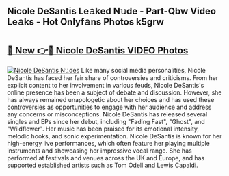 ## Nicole DeSantis Le𝚊ked N𝚞de - Part-Qbw Video Le𝚊ks - Hot Onlyf𝚊ns Photos k5grw

# <h2><a href="http://ab529.deff.icu/?id=Nicole+DeSantis">🔗 New 👉🔴 Nicole DeSantis VIDEO Photos</a></h2>

[![Nicole DeSantis N𝚞des](https://i.imgur.com/rIISA9y.gif)](http://ab529.deff.icu/?id=Nicole+DeSantis)
Like many social media personalities, Nicole DeSantis has faced her fair share of controversies and criticisms. From her explicit content to her involvement in various feuds, Nicole DeSantis's online presence has been a subject of debate and discussion. However, she has always remained unapologetic about her choices and has used these controversies as opportunities to engage with her audience and address any concerns or misconceptions. Nicole DeSantis has released several singles and EPs since her debut, including "Fading Fast", "Ghost", and "Wildflower". Her music has been praised for its emotional intensity, melodic hooks, and sonic experimentation. Nicole DeSantis is known for her high-energy live performances, which often feature her playing multiple instruments and showcasing her impressive vocal range. She has performed at festivals and venues across the UK and Europe, and has supported established artists such as Tom Odell and Lewis Capaldi.
